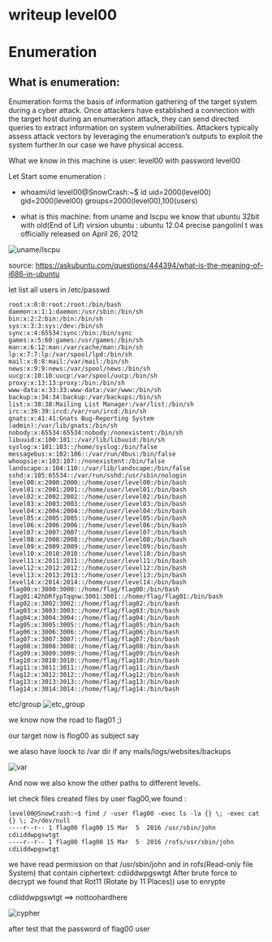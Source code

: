 # writeup level00


# Enumeration

## What is enumeration: 
Enumeration forms the basis of information gathering of the target system during a cyber attack. Once attackers have established a connection with the target host during an enumeration attack, they can send directed queries to extract information on system vulnerabilities. Attackers typically assess attack vectors by leveraging the enumeration’s outputs to exploit the system further.In our case we have physical access.

What we know in this machine is user: level00 with password level00


Let Start some enumeration :
- whoami/id
level00@SnowCrash:~$ id
uid=2000(level00) gid=2000(level00) groups=2000(level00),100(users)



- what  is this machine:
from uname and lscpu we know that ubuntu 32bit with old(End of Lif) virsion ubuntu : ubuntu 12.04 precise pangolinI t was officially released on April 26, 2012

![uname/lscpu](https://cdn.discordapp.com/attachments/1164485225875783701/1164485411192721488/image.png?ex=6543628d&is=6530ed8d&hm=578e0fbcad7a73dac3e72469b3d6387075dd77f642d34821a096ff573c936696&)

source: https://askubuntu.com/questions/444394/what-is-the-meaning-of-i686-in-ubuntu

let list all users in /etc/passwd
```
root:x:0:0:root:/root:/bin/bash
daemon:x:1:1:daemon:/usr/sbin:/bin/sh
bin:x:2:2:bin:/bin:/bin/sh
sys:x:3:3:sys:/dev:/bin/sh
sync:x:4:65534:sync:/bin:/bin/sync
games:x:5:60:games:/usr/games:/bin/sh
man:x:6:12:man:/var/cache/man:/bin/sh
lp:x:7:7:lp:/var/spool/lpd:/bin/sh
mail:x:8:8:mail:/var/mail:/bin/sh
news:x:9:9:news:/var/spool/news:/bin/sh
uucp:x:10:10:uucp:/var/spool/uucp:/bin/sh
proxy:x:13:13:proxy:/bin:/bin/sh
www-data:x:33:33:www-data:/var/www:/bin/sh
backup:x:34:34:backup:/var/backups:/bin/sh
list:x:38:38:Mailing List Manager:/var/list:/bin/sh
irc:x:39:39:ircd:/var/run/ircd:/bin/sh
gnats:x:41:41:Gnats Bug-Reporting System (admin):/var/lib/gnats:/bin/sh
nobody:x:65534:65534:nobody:/nonexistent:/bin/sh
libuuid:x:100:101::/var/lib/libuuid:/bin/sh
syslog:x:101:103::/home/syslog:/bin/false
messagebus:x:102:106::/var/run/dbus:/bin/false
whoopsie:x:103:107::/nonexistent:/bin/false
landscape:x:104:110::/var/lib/landscape:/bin/false
sshd:x:105:65534::/var/run/sshd:/usr/sbin/nologin
level00:x:2000:2000::/home/user/level00:/bin/bash
level01:x:2001:2001::/home/user/level01:/bin/bash
level02:x:2002:2002::/home/user/level02:/bin/bash
level03:x:2003:2003::/home/user/level03:/bin/bash
level04:x:2004:2004::/home/user/level04:/bin/bash
level05:x:2005:2005::/home/user/level05:/bin/bash
level06:x:2006:2006::/home/user/level06:/bin/bash
level07:x:2007:2007::/home/user/level07:/bin/bash
level08:x:2008:2008::/home/user/level08:/bin/bash
level09:x:2009:2009::/home/user/level09:/bin/bash
level10:x:2010:2010::/home/user/level10:/bin/bash
level11:x:2011:2011::/home/user/level11:/bin/bash
level12:x:2012:2012::/home/user/level12:/bin/bash
level13:x:2013:2013::/home/user/level13:/bin/bash
level14:x:2014:2014::/home/user/level14:/bin/bash
flag00:x:3000:3000::/home/flag/flag00:/bin/bash
flag01:42hDRfypTqqnw:3001:3001::/home/flag/flag01:/bin/bash
flag02:x:3002:3002::/home/flag/flag02:/bin/bash
flag03:x:3003:3003::/home/flag/flag03:/bin/bash
flag04:x:3004:3004::/home/flag/flag04:/bin/bash
flag05:x:3005:3005::/home/flag/flag05:/bin/bash
flag06:x:3006:3006::/home/flag/flag06:/bin/bash
flag07:x:3007:3007::/home/flag/flag07:/bin/bash
flag08:x:3008:3008::/home/flag/flag08:/bin/bash
flag09:x:3009:3009::/home/flag/flag09:/bin/bash
flag10:x:3010:3010::/home/flag/flag10:/bin/bash
flag11:x:3011:3011::/home/flag/flag11:/bin/bash
flag12:x:3012:3012::/home/flag/flag12:/bin/bash
flag13:x:3013:3013::/home/flag/flag13:/bin/bash
flag14:x:3014:3014::/home/flag/flag14:/bin/bash
```
etc/group
![etc_group](https://cdn.discordapp.com/attachments/1164485225875783701/1164518732186533889/image.png?ex=65438195&is=65310c95&hm=e9367706a4cf5826403fb83c42f54dc2ebcfc9e031646bfc1dd7ece892db64bf&)

we know now the road to flag01 ;)

our target now is flog00 as subject say

we alaso have loock to /var dir if any mails/logs/websites/backups

![var](https://cdn.discordapp.com/attachments/691741851648262195/1163412552911437986/image.png?ex=653f7b5f&is=652d065f&hm=be5027a7fb9efd78153f82d170187678a5705bebf2d6be6e591be7f906a14553&)

And now we also know the other paths to different levels.

let check files created files by user flag00,we found :

```
level00@SnowCrash:~$ find / -user flag00 -exec ls -la {} \; -exec cat {} \; 2>/dev/null
----r--r-- 1 flag00 flag00 15 Mar  5  2016 /usr/sbin/john
cdiiddwpgswtgt
----r--r-- 1 flag00 flag00 15 Mar  5  2016 /rofs/usr/sbin/john
cdiiddwpgswtgt
```
we have read permission  on that /usr/sbin/john and in rofs(Read-only file System) that contain ciphertext: cdiiddwpgswtgt
After brute force to decrypt we found that Rot11 (Rotate by 11 Places)) use to enrypte 

cdiiddwpgswtgt ==> nottoohardhere

![cypher](https://cdn.discordapp.com/attachments/1015186220227231825/1164219253776470107/cypher.PNG?ex=65426aac&is=652ff5ac&hm=e55116545d274442b98af81d361c59a53e36ce6e261f0c6549b9f0d5152da21e&)

after test that the password of flag00 user

